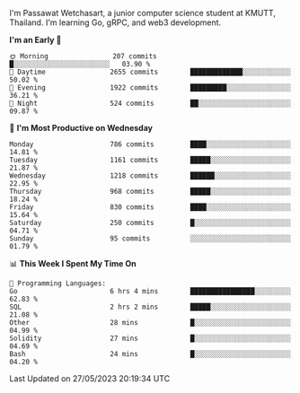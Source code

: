 
I'm Passawat Wetchasart, a junior computer science student at KMUTT, Thailand. I'm learning Go, gRPC, and web3 development.



<!--START_SECTION:waka-->
**I'm an Early 🐤** 

```text
🌞 Morning                207 commits         █░░░░░░░░░░░░░░░░░░░░░░░░   03.90 % 
🌆 Daytime                2655 commits        █████████████░░░░░░░░░░░░   50.02 % 
🌃 Evening                1922 commits        █████████░░░░░░░░░░░░░░░░   36.21 % 
🌙 Night                  524 commits         ██░░░░░░░░░░░░░░░░░░░░░░░   09.87 % 
```
📅 **I'm Most Productive on Wednesday** 

```text
Monday                   786 commits         ████░░░░░░░░░░░░░░░░░░░░░   14.81 % 
Tuesday                  1161 commits        █████░░░░░░░░░░░░░░░░░░░░   21.87 % 
Wednesday                1218 commits        ██████░░░░░░░░░░░░░░░░░░░   22.95 % 
Thursday                 968 commits         █████░░░░░░░░░░░░░░░░░░░░   18.24 % 
Friday                   830 commits         ████░░░░░░░░░░░░░░░░░░░░░   15.64 % 
Saturday                 250 commits         █░░░░░░░░░░░░░░░░░░░░░░░░   04.71 % 
Sunday                   95 commits          ░░░░░░░░░░░░░░░░░░░░░░░░░   01.79 % 
```


📊 **This Week I Spent My Time On** 

```text
💬 Programming Languages: 
Go                       6 hrs 4 mins        ████████████████░░░░░░░░░   62.83 % 
SQL                      2 hrs 2 mins        █████░░░░░░░░░░░░░░░░░░░░   21.08 % 
Other                    28 mins             █░░░░░░░░░░░░░░░░░░░░░░░░   04.99 % 
Solidity                 27 mins             █░░░░░░░░░░░░░░░░░░░░░░░░   04.69 % 
Bash                     24 mins             █░░░░░░░░░░░░░░░░░░░░░░░░   04.20 % 
```


 Last Updated on 27/05/2023 20:19:34 UTC
<!--END_SECTION:waka-->

<!--
**markpassawat/markpassawat** is a ✨ _special_ ✨ repository because its `README.md` (this file) appears on your GitHub profile.

Here are some ideas to get you started:

- 🔭 I’m currently working on ...
- 🌱 I’m currently learning ...
- 👯 I’m looking to collaborate on ...
- 🤔 I’m looking for help with ...
- 💬 Ask me about ...
- 📫 How to reach me: ...
- 😄 Pronouns: He/Him
- ⚡ Fun fact: ...
-->
